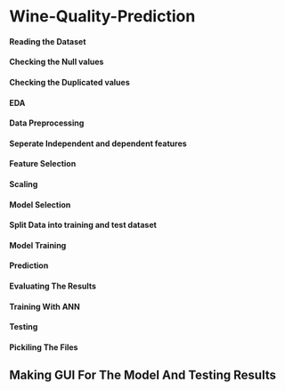 # Wine-Quality-Prediction
#### Reading the Dataset
#### Checking the Null values
#### Checking the Duplicated values
#### EDA
#### Data Preprocessing
#### Seperate Independent and dependent features
#### Feature Selection
#### Scaling
#### Model Selection
#### Split Data into training and test dataset
#### Model Training
#### Prediction
#### Evaluating The Results
#### Training With ANN
#### Testing
#### Pickiling The Files

## Making GUI For The Model And Testing Results 
